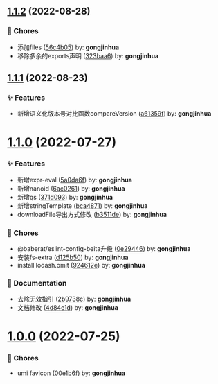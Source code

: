 ## [1.1.2](https://github.com/babe-rat/utils/compare/1.1.1...1.1.2) (2022-08-28)


### 🎫 Chores

* 添加files ([56c4b05](https://github.com/babe-rat/utils/commit/56c4b05)) by: **gongjinhua**
* 移除多余的exports声明 ([323baa6](https://github.com/babe-rat/utils/commit/323baa6)) by: **gongjinhua**



## [1.1.1](https://github.com/babe-rat/utils/compare/1.1.0...1.1.1) (2022-08-23)


### ✨ Features

* 新增语义化版本号对比函数compareVersion ([a61359f](https://github.com/babe-rat/utils/commit/a61359f)) by: **gongjinhua**



# [1.1.0](https://github.com/babe-rat/utils/compare/1.0.0...1.1.0) (2022-07-27)


### ✨ Features

* 新增expr-eval ([5a0da6f](https://github.com/babe-rat/utils/commit/5a0da6f)) by: **gongjinhua**
* 新增nanoid ([6ac0261](https://github.com/babe-rat/utils/commit/6ac0261)) by: **gongjinhua**
* 新增qs ([371d093](https://github.com/babe-rat/utils/commit/371d093)) by: **gongjinhua**
* 新增stringTemplate ([bca4871](https://github.com/babe-rat/utils/commit/bca4871)) by: **gongjinhua**
* downloadFile导出方式修改 ([b3511de](https://github.com/babe-rat/utils/commit/b3511de)) by: **gongjinhua**


### 🎫 Chores

* @baberat/eslint-config-beita升级 ([0e29446](https://github.com/babe-rat/utils/commit/0e29446)) by: **gongjinhua**
* 安装fs-extra ([d125b50](https://github.com/babe-rat/utils/commit/d125b50)) by: **gongjinhua**
* install lodash.omit ([924612e](https://github.com/babe-rat/utils/commit/924612e)) by: **gongjinhua**


### 📝 Documentation

* 去除无效指引 ([2b9738c](https://github.com/babe-rat/utils/commit/2b9738c)) by: **gongjinhua**
* 文档修改 ([4d84e1d](https://github.com/babe-rat/utils/commit/4d84e1d)) by: **gongjinhua**



# [1.0.0](https://github.com/babe-rat/utils/compare/00e1b6f...1.0.0) (2022-07-25)


### 🎫 Chores

* umi favicon ([00e1b6f](https://github.com/babe-rat/utils/commit/00e1b6f)) by: **gongjinhua**



